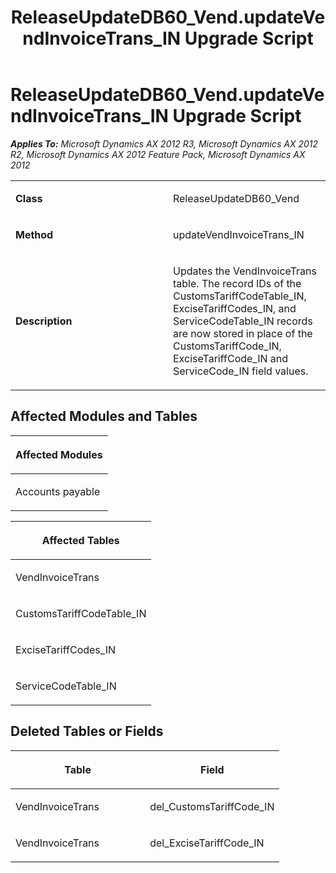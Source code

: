 ﻿---
title: ReleaseUpdateDB60_Vend.updateVendInvoiceTrans_IN Upgrade Script
TOCTitle: ReleaseUpdateDB60_Vend.updateVendInvoiceTrans_IN Upgrade Script
ms:assetid: bb316a18-9dd5-387b-bd3a-fa350a430096
ms:mtpsurl: https://msdn.microsoft.com/en-us/library/JJ686613(v=AX.60)
ms:contentKeyID: 49710821
ms.date: 05/18/2015
mtps_version: v=AX.60
---

# ReleaseUpdateDB60\_Vend.updateVendInvoiceTrans\_IN Upgrade Script 


_**Applies To:** Microsoft Dynamics AX 2012 R3, Microsoft Dynamics AX 2012 R2, Microsoft Dynamics AX 2012 Feature Pack, Microsoft Dynamics AX 2012_

<table>
<colgroup>
<col style="width: 50%" />
<col style="width: 50%" />
</colgroup>
<tbody>
<tr class="odd">
<td><p><strong>Class</strong></p></td>
<td><p>ReleaseUpdateDB60_Vend</p></td>
</tr>
<tr class="even">
<td><p><strong>Method</strong></p></td>
<td><p>updateVendInvoiceTrans_IN</p></td>
</tr>
<tr class="odd">
<td><p><strong>Description</strong></p></td>
<td><p>Updates the VendInvoiceTrans table. The record IDs of the CustomsTariffCodeTable_IN, ExciseTariffCodes_IN, and ServiceCodeTable_IN records are now stored in place of the CustomsTariffCode_IN, ExciseTariffCode_IN and ServiceCode_IN field values.</p></td>
</tr>
</tbody>
</table>


## Affected Modules and Tables

<table>
<colgroup>
<col style="width: 100%" />
</colgroup>
<thead>
<tr class="header">
<th><p>Affected Modules</p></th>
</tr>
</thead>
<tbody>
<tr class="odd">
<td><p>Accounts payable</p></td>
</tr>
</tbody>
</table>


<table>
<colgroup>
<col style="width: 100%" />
</colgroup>
<thead>
<tr class="header">
<th><p>Affected Tables</p></th>
</tr>
</thead>
<tbody>
<tr class="odd">
<td><p>VendInvoiceTrans</p></td>
</tr>
<tr class="even">
<td><p>CustomsTariffCodeTable_IN</p></td>
</tr>
<tr class="odd">
<td><p>ExciseTariffCodes_IN</p></td>
</tr>
<tr class="even">
<td><p>ServiceCodeTable_IN</p></td>
</tr>
</tbody>
</table>


## Deleted Tables or Fields

<table>
<colgroup>
<col style="width: 50%" />
<col style="width: 50%" />
</colgroup>
<thead>
<tr class="header">
<th><p>Table</p></th>
<th><p>Field</p></th>
</tr>
</thead>
<tbody>
<tr class="odd">
<td><p>VendInvoiceTrans</p></td>
<td><p>del_CustomsTariffCode_IN</p></td>
</tr>
<tr class="even">
<td><p>VendInvoiceTrans</p></td>
<td><p>del_ExciseTariffCode_IN</p></td>
</tr>
</tbody>
</table>

  


